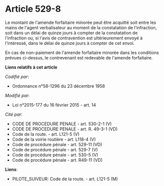 # Article 529-8

Le montant de l'amende forfaitaire minorée peut être acquitté soit entre les mains de l'agent verbalisateur au moment de la
constatation de l'infraction, soit dans un délai de quinze  jours à compter de la constatation de l'infraction ou, si l'avis
de contravention est ultérieurement envoyé à l'intéressé, dans le délai de quinze jours à compter de cet envoi. 

En cas de non-paiement de l'amende forfaitaire minorée dans les conditions prévues ci-dessus, le contrevenant est redevable
de l'amende forfaitaire.

**Liens relatifs à cet article**

_Codifié par_:

  - Ordonnance n°58-1296 du 23 décembre 1958

_Modifié par_:

  - Loi n°2015-177 du 16 février 2015 - art. 14

_Cité par_:

  - CODE DE PROCEDURE PENALE - art. 530-2-1 (V)
  - CODE DE PROCEDURE PENALE - art. R. 49-3-1 (VD)
  - Code de la route. - art. L121-5 (V)
  - Code de la voirie routière - art. L118-4 (V)
  - Code de procédure pénale - art. 529-11 (VD)
  - Code de procédure pénale - art. 529-7 (V)
  - Code de procédure pénale - art. 530-5 (V)
  - Code de procédure pénale - art. R49-11 (VD)

**Liens**:

  - PILOTE_SUIVEUR: Code de la route. - art. L121-5 (M)
